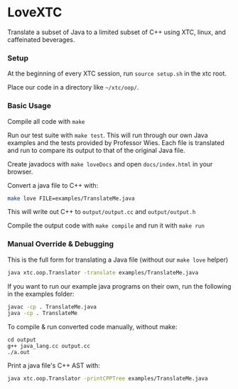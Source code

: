 LoveXTC
==============
Translate a subset of Java to a limited subset of C++ using XTC, linux, and caffeinated beverages.

### Setup ###

At the beginning of every XTC session, run ```source setup.sh``` in the xtc root.

Place our code in a directory like ```~/xtc/oop/```.

### Basic Usage ###

Compile all code with ```make```

Run our test suite with ```make test```. This will run through our own Java examples and the tests provided by Professor Wies. Each file is translated and run to compare its output to that of the original Java file.

Create javadocs with ```make loveDocs``` and open ```docs/index.html``` in your browser. 

Convert a java file to C++ with:
```sh
make love FILE=examples/TranslateMe.java
```
This will write out C++ to  ```output/output.cc``` and ```output/output.h```

Compile the output code with ```make compile``` and run it with ```make run```


### Manual Override & Debugging ###

This is the full form for translating a Java file (without our ```make love``` helper)
```sh
java xtc.oop.Translator -translate examples/TranslateMe.java
```

If you want to run our example java programs on their own, run the following in the examples folder:
```sh
javac -cp . TranslateMe.java
java -cp . TranslateMe
```

To compile & run converted code manually, without make:
```
cd output
g++ java_lang.cc output.cc
./a.out
```

Print a java file's C++ AST with:
```sh
java xtc.oop.Translator -printCPPTree examples/TranslateMe.java
```

